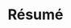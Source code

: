 ---
layout: project
title: Résumé
permalink: /resume
year: 2016
link:
  url: 
  type:
  id: resume
description: A short game about computer programming, squiggles, and being true to yourself. Developed using Unity.
gifs:
  - resume-1.mp4
  - resume-2.mp4
  - resume-3.mp4
---